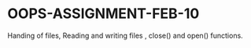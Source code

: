 # OOPS-ASSIGNMENT-FEB-10
Handing of files, Reading and writing files , close() and open() functions.
